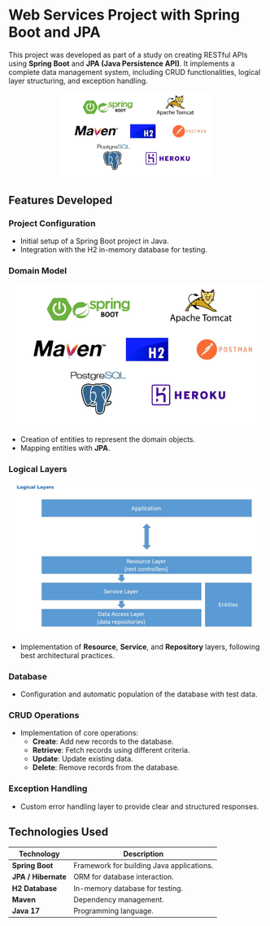 # Web Services Project with Spring Boot and JPA  

This project was developed as part of a study on creating RESTful APIs using **Spring Boot** and **JPA (Java Persistence API)**. It implements a complete data management system, including CRUD functionalities, logical layer structuring, and exception handling.  

<p align="center">
  <img src="https://raw.githubusercontent.com/Waldir13/Web-Services-Project-with-Spring-Boot-and-JPA/master/course/images/1.png" alt="Project Image" width="300">
</p> 

## Features Developed  

### Project Configuration  
- Initial setup of a Spring Boot project in Java.  
- Integration with the H2 in-memory database for testing.  

### Domain Model  

<p align="center">
  <img src="https://raw.githubusercontent.com/Waldir13/Web-Services-Project-with-Spring-Boot-and-JPA/master/course/images/1.png" alt="Project Image" width="500">
</p>

- Creation of entities to represent the domain objects.  
- Mapping entities with **JPA**.  

### Logical Layers  

<p align="center">
  <img src="https://raw.githubusercontent.com/Waldir13/Web-Services-Project-with-Spring-Boot-and-JPA/master/course/images/4.png" alt="Project Image" width="500">
</p>


- Implementation of **Resource**, **Service**, and **Repository** layers, following best architectural practices.  

### Database  
- Configuration and automatic population of the database with test data.  

### CRUD Operations  
- Implementation of core operations:  
  - **Create**: Add new records to the database.  
  - **Retrieve**: Fetch records using different criteria.  
  - **Update**: Update existing data.  
  - **Delete**: Remove records from the database.  

### Exception Handling  
- Custom error handling layer to provide clear and structured responses.  

## Technologies Used  

| Technology      | Description                      |  
|------------------|----------------------------------|  
| **Spring Boot**  | Framework for building Java applications. |  
| **JPA / Hibernate** | ORM for database interaction.         |  
| **H2 Database**  | In-memory database for testing. |  
| **Maven**        | Dependency management.          |  
| **Java 17**      | Programming language.           |  
